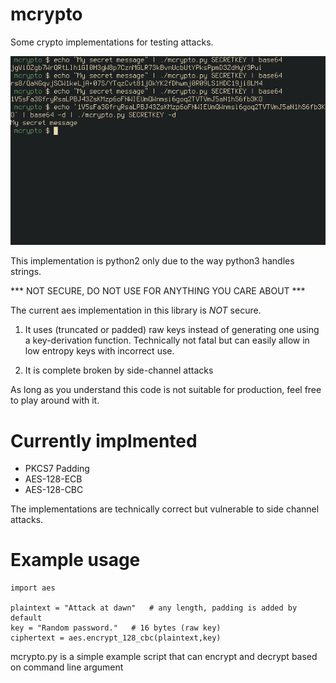 # mcrypto

Some crypto implementations for testing attacks.

![Screenshot](screenshot.png)

This implementation is python2 only due to the way python3 handles
strings.

*** NOT SECURE, DO NOT USE FOR ANYTHING YOU CARE ABOUT ***

The current aes implementation in this library is *NOT* secure.

1. It uses (truncated or padded) raw keys instead of generating one
   using a key-derivation function. Technically not fatal but can
   easily allow in low entropy keys with incorrect use.

2. It is complete broken by side-channel attacks

As long as you understand this code is not suitable for production,
feel free to play around with it.

# Currently implmented

- PKCS7 Padding
- AES-128-ECB
- AES-128-CBC

The implementations are technically correct but vulnerable to side
channel attacks.

# Example usage

    import aes

    plaintext = "Attack at dawn"   # any length, padding is added by default
    key = "Random password."   # 16 bytes (raw key)
    ciphertext = aes.encrypt_128_cbc(plaintext,key)

mcrypto.py is a simple example script that can encrypt and decrypt based on command line argument

